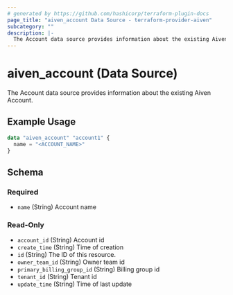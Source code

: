 ```yaml
---
# generated by https://github.com/hashicorp/terraform-plugin-docs
page_title: "aiven_account Data Source - terraform-provider-aiven"
subcategory: ""
description: |-
  The Account data source provides information about the existing Aiven Account.
---
```


# aiven_account (Data Source)

The Account data source provides information about the existing Aiven Account.

## Example Usage

```terraform
data "aiven_account" "account1" {
  name = "<ACCOUNT_NAME>"
}
```

<!-- schema generated by tfplugindocs -->
## Schema

### Required

- `name` (String) Account name

### Read-Only

- `account_id` (String) Account id
- `create_time` (String) Time of creation
- `id` (String) The ID of this resource.
- `owner_team_id` (String) Owner team id
- `primary_billing_group_id` (String) Billing group id
- `tenant_id` (String) Tenant id
- `update_time` (String) Time of last update


